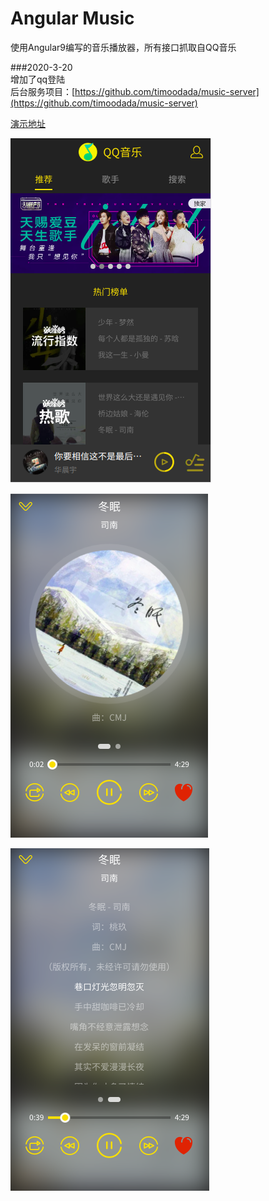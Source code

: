 # Angular Music

使用Angular9编写的音乐播放器，所有接口抓取自QQ音乐

###2020-3-20  
增加了qq登陆  
后台服务项目：[https://github.com/timoodada/music-server](https://github.com/timoodada/music-server)

[演示地址](http://49.235.160.182:83/)

![首页](src/assets/home.png)

![播放](src/assets/player.png)

![歌词](src/assets/lyric.png)
